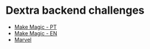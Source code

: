 # Dextra backend challenges

* [Make Magic - PT](MAKE-MAGIC-PT.md)
* [Make Magic - EN](MAKE-MAGIC-EN.md)
* [Marvel](MARVEL-BACKEND.md)
